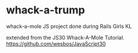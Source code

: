 # whack-a-trump
whack-a-mole JS project done during Rails Girls KL

extended from the JS30 Whack-A-Mole Tutorial.  https://github.com/wesbos/JavaScript30
